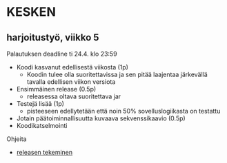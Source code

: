 # KESKEN

## harjoitustyö, viikko 5

Palautuksen deadline ti 24.4. klo 23:59

- Koodi kasvanut edellisestä viikosta (1p)
  - Koodin tulee olla suoritettavissa ja sen pitää laajentaa järkevällä tavalla edellisen viikon versiota
- Ensimmäinen release (0.5p)
  - releasessa oltava suoritettava jar
- Testejä lisää (1p)
  - pisteeseen edellytetään että noin 50% sovelluslogiikasta on testattu
- Jotain päätoiminnallisuutta kuvaava sekvenssikaavio (0.5p)
- Koodikatselmointi

Ohjeita
- [releasen tekeminen](https://github.com/mluukkai/otm-2018/blob/master/web/release.md)
